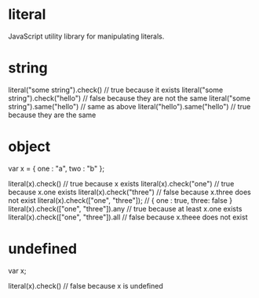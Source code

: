 # literal
JavaScript utility library for manipulating literals.

# string

literal("some string").check() // true because it exists
literal("some string").check("hello") // false because they are not the same
literal("some string").same("hello") // same as above
literal("hello").same("hello") // true because they are the same

# object

var x = {
    one : "a",
    two : "b"
};

literal(x).check() // true because x exists
literal(x).check("one") // true because x.one exists
literal(x).check("three") // false because x.three does not exist
literal(x).check(["one", "three"]); // { one : true, three: false }
literal(x).check(["one", "three"]).any // true because at least x.one exists
literal(x).check(["one", "three"]).all // false because x.theee does not exist

# undefined

var x;

literal(x).check() // false because x is undefined

